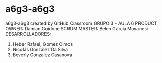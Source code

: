 # a6g3-a6g3
a6g3-a6g3 created by GitHub Classroom
GRUPO 3 - AULA 6 
PRODUCT OWNER: Damian Guidone
SCRUM MASTER: Belen Garcia Moyanesi
DESARROLLADORES: 
1) Heber Rafael, Gomez Olmos
2) Nicolás González Da Silva
3) Beverly Gonzalez Casanova
